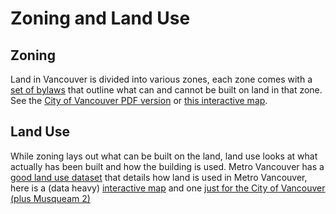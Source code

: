 # Zoning and Land Use

## Zoning
Land in Vancouver is divided into various zones, each zone comes with a
[set of bylaws](http://vancouver.ca/your-government/zoning-development-bylaw.aspx) that outline what can and cannot be built on
land in that zone. See the [City of Vancouver PDF version](http://vancouver.ca/files/cov/Zoning-Map-Vancouver.pdf) or
[this interactive map](http://mountainmath.ca/map/assessment?zoom=15&lat=49.2688&lng=-123.1308&layer=6).

## Land Use
While zoning lays out what can be built on the land, land use looks at what actually has been built and how the building
is used. Metro Vancouver has a [good land use dataset](http://www.metrovancouver.org/data) that details how land is used
in Metro Vancouver, here is a (data heavy) [interactive map](http://mountainmath.ca/land_use/map) and one
[just for the City of Vancouver (plus Musqueam 2)](http://mountainmath.ca/land_use/map?zoom=13&lat=49.2544&lng=-123.1268&mu_filter=[%22VA%22]&lu_filter_n=[])


